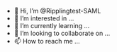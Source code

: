 - 👋 Hi, I’m @Ripplingtest-SAML
- 👀 I’m interested in ...
- 🌱 I’m currently learning ...
- 💞️ I’m looking to collaborate on ...
- 📫 How to reach me ...

<!---
Ripplingtest-SAML/Ripplingtest-SAML is a ✨ special ✨ repository because its `README.md` (this file) appears on your GitHub profile.
You can click the Preview link to take a look at your changes.
--->
